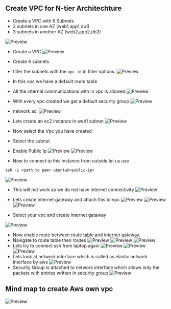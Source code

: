 Create VPC for N-tier Architechture
------------------------------------

* Create a VPC with 6 Subnets
* 3 subnets in one  AZ (web1,app1,db1) 
* 3 subnets in another AZ (web2,app2,db2)

![Preview](../Images/vpc1.png)

* Create a VPC
![Preview](../Images/vpc2.png)

* Create 6 subnets
* filter the subnets with the `vpc id` in filter options.
![Preview](../Images/vpc3.png)

* In this vpc we have a default route table
* All the internal communications with in vpc is allowed
![Preview](../Images/vpc4.png)

* With every vpc created we get a default security group
![Preview](../Images/vpc5.png)

* network acl
![Preview](../Images/vpc6.png)

* Lets create an ec2 instance in web1 subnet
![Preview](../Images/vpc7.png)

* Now select the Vpc you have created 
* Select the subnet
* Enable Public Ip
![Preview](../Images/vpc8.png)
![Preview](../Images/vpc9.png)

* Now to connect to this instance from outside let us use
```
ssh -i <path to pem> ubuntu@<public-ip>
```
![Preview](../Images/vpc10.png)

* This will not work as we do not have internet connectivity
![Preview](../Images/vpc11.png)

* Lets create internet gateway and attach this to vpc
![Preview](../Images/vpc12.png)
![Preview](../Images/vpc13.png)
![Preview](../Images/vpc14.png)
* Select your vpc and create internet gataway

![Preview](../Images/vpc15.png)

* Now enable route between route table and internet gateway.
* Navigate to route table then routes
![Preview](../Images/vpc16.png)
![Preview](../Images/vpc17.png)
![Preview](../Images/vpc18.png)
* Lets try to connect ssh from laptop again
![Preview](../Images/vpc19.png)
![Preview](../Images/vpc20.png)
![Preview](../Images/vpc21.png)
* Lets look at network interface which is called as elastic network interface by aws
![Preview](../Images/vpc22.png)
* Security Group is attached to network interface which allows only the packets with entries written in security group
![Preview](../Images/vpc23.png)

Mind map to create Aws own vpc
------------------------------
![Preview](../Images/vpc24.png)


